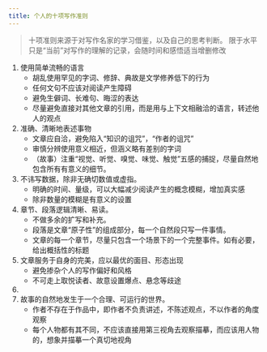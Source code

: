 ```yaml
---
title: 个人的十项写作准则
---
```


> 十项准则来源于对写作名家的学习借鉴，以及自己的思考判断。
> 限于水平只是“当前”对写作的理解的记录，会随时间和感悟适当增删修改

1. 使用简单流畅的语言
   - 胡乱使用罕见的字词、修辞、典故是文学修养低下的行为
   - 任何文句不应该对阅读产生障碍
   - 避免生僻词、长难句、晦涩的表达
   - 尽量避免直接对其他文章的引用，而是用与上下文相融洽的语言，转述他人的观点
2. 准确、清晰地表述事物
   - 文章应自洽，避免陷入“知识的诅咒”，“作者的诅咒”
   - 审慎分辨使用意义相近，但涵义略有差别的字词
   - （故事）注重“视觉、听觉、嗅觉、味觉、触觉”五感的捕捉，尽量自然地包含所有有意义的细节。
3. 不讳写数据，除非无确切数值或虚指。
   - 明确的时间、量级，可以大幅减少阅读产生的概念模糊，增加真实感
   - 除非数量的模糊是有意义的设置
4. 章节、段落逻辑清晰、易读。
   - 不做多余的扩写和补充。
   - 段落是文章“原子性”的组成部分，每一个自然段只写一件事情。
   - 文章的每一个章节，尽量只包含一个场景下的一个完整事件。如有必要，给出概括性的标题
5. 文章服务于自身的完美，应以最优的面目、形态出现
   - 避免掺杂个人的写作偏好和风格
   - 不可走上取悦读者、故意设置爆点、悬念等歧途
6. 
7. 故事的自然地发生于一个合理、可运行的世界。
   - 作者不存在于作品中，即作者不负责讲述，不陈述观点，不以作者的角度观察
   - 每个人物都有其不同，不应该直接用第三视角去观察描摹，而应该用人物的，想象并描摹一个真切地视角
